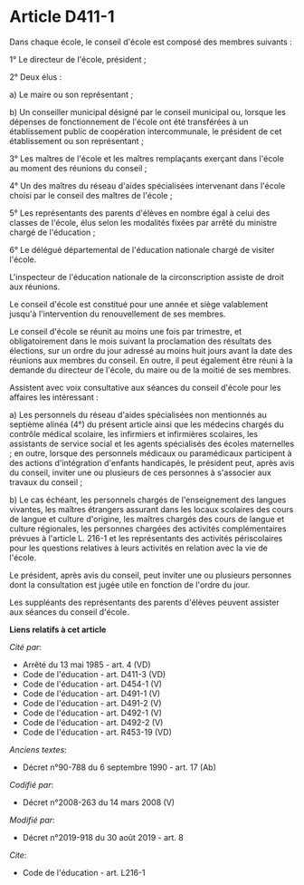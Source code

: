 # Article D411-1

Dans chaque école, le conseil d'école est composé des membres suivants :

1° Le directeur de l'école, président ;

2° Deux élus :

a) Le maire ou son représentant ;

b) Un conseiller municipal désigné par le conseil municipal ou, lorsque les dépenses de fonctionnement de l'école ont été
transférées à un établissement public de coopération intercommunale, le président de cet établissement ou son représentant ;

3° Les maîtres de l'école et les maîtres remplaçants exerçant dans l'école au moment des réunions du conseil ;

4° Un des maîtres du réseau d'aides spécialisées intervenant dans l'école choisi par le conseil des maîtres de l'école ;

5° Les représentants des parents d'élèves en nombre égal à celui des classes de l'école, élus selon les modalités fixées par
arrêté du ministre chargé de l'éducation ;

6° Le délégué départemental de l'éducation nationale chargé de visiter l'école.

L'inspecteur de l'éducation nationale de la circonscription assiste de droit aux réunions.

Le conseil d'école est constitué pour une année et siège valablement jusqu'à l'intervention du renouvellement de ses membres.

Le conseil d'école se réunit au moins une fois par trimestre, et obligatoirement dans le mois suivant la proclamation des
résultats des élections, sur un ordre du jour adressé au moins huit jours avant la date des réunions aux membres du conseil.
En outre, il peut également être réuni à la demande du directeur de l'école, du maire ou de la moitié de ses membres.

Assistent avec voix consultative aux séances du conseil d'école pour les affaires les intéressant :

a) Les personnels du réseau d'aides spécialisées non mentionnés au septième alinéa (4°) du présent article ainsi que les
médecins chargés du contrôle médical scolaire, les infirmiers et infirmières scolaires, les assistants de service social et
les agents spécialisés des écoles maternelles ; en outre, lorsque des personnels médicaux ou paramédicaux participent à des
actions d'intégration d'enfants handicapés, le président peut, après avis du conseil, inviter une ou plusieurs de ces
personnes à s'associer aux travaux du conseil ;

b) Le cas échéant, les personnels chargés de l'enseignement des langues vivantes, les maîtres étrangers assurant dans les
locaux scolaires des cours de langue et culture d'origine, les maîtres chargés des cours de langue et culture régionales, les
personnes chargées des activités complémentaires prévues à l'article L. 216-1 et les représentants des activités
périscolaires pour les questions relatives à leurs activités en relation avec la vie de l'école.

Le président, après avis du conseil, peut inviter une ou plusieurs personnes dont la consultation est jugée utile en fonction
de l'ordre du jour.

Les suppléants des représentants des parents d'élèves peuvent assister aux séances du conseil d'école.

**Liens relatifs à cet article**

_Cité par_:

  - Arrêté du 13 mai 1985 - art. 4 (VD)
  - Code de l'éducation - art. D411-3 (VD)
  - Code de l'éducation - art. D454-1 (V)
  - Code de l'éducation - art. D491-1 (V)
  - Code de l'éducation - art. D491-2 (V)
  - Code de l'éducation - art. D492-1 (V)
  - Code de l'éducation - art. D492-2 (V)
  - Code de l'éducation - art. R453-19 (VD)

_Anciens textes_:

  - Décret n°90-788 du 6 septembre 1990 - art. 17 (Ab)

_Codifié par_:

  - Décret n°2008-263 du 14 mars 2008 (V)

_Modifié par_:

  - Décret n°2019-918 du 30 août 2019 - art. 8

_Cite_:

  - Code de l'éducation - art. L216-1
